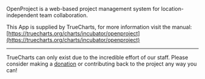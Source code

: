 OpenProject is a web-based project management system for location-independent team collaboration.

This App is supplied by TrueCharts, for more information visit the manual: [https://truecharts.org/charts/incubator/openproject](https://truecharts.org/charts/incubator/openproject)

---

TrueCharts can only exist due to the incredible effort of our staff.
Please consider making a [donation](https://truecharts.org/about/sponsor) or contributing back to the project any way you can!
